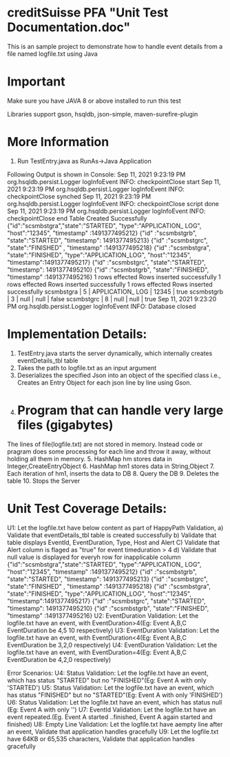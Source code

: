 # creditSuisse PFA "Unit Test Documentation.doc"
This is an sample project to demonstrate how to handle event details from a file named logfile.txt using Java

# Important
Make sure you have JAVA 8 or above installed to run this test


Libraries support
gson,
hsqldb,
json-simple,
maven-surefire-plugin

# More Information
1. Run TestEntry.java as RunAs->Java Application

Following Output is shown in Console:
Sep 11, 2021 9:23:19 PM org.hsqldb.persist.Logger logInfoEvent
INFO: checkpointClose start
Sep 11, 2021 9:23:19 PM org.hsqldb.persist.Logger logInfoEvent
INFO: checkpointClose synched
Sep 11, 2021 9:23:19 PM org.hsqldb.persist.Logger logInfoEvent
INFO: checkpointClose script done
Sep 11, 2021 9:23:19 PM org.hsqldb.persist.Logger logInfoEvent
INFO: checkpointClose end
Table Created Successfully
{"id":"scsmbstgra","state":"STARTED", "type":"APPLICATION_ LOG", "host":"12345", "timestamp" :1491377495212}
{"id" :"scsmbstgrb",  "state":"STARTED", "timestamp": 1491377495213}
{"id" :"scsmbstgrc", "state":"FINISHED" , "timestamp" :1491377495218}
{"id" :"scsmbstgra", "state":"FINISHED", "type":"APPLICATION_LOG", "host":"12345", "timestamp":1491377495217}
{"id" :"scsmbstgrc", "state":"STARTED", "timestamp": 1491377495210}
{"id" :"scsmbstgrb", "state":"FINISHED", "timestamp" :1491377495216}
1 rows effected
Rows inserted successfully
1 rows effected
Rows inserted successfully
1 rows effected
Rows inserted successfully
scsmbstgra | 5 | APPLICATION_ LOG | 12345 | true
scsmbstgrb | 3 | null | null | false
scsmbstgrc | 8 | null | null | true
Sep 11, 2021 9:23:20 PM org.hsqldb.persist.Logger logInfoEvent
INFO: Database closed


# Implementation Details:
1. TestEntry.java starts the server dynamically, which internally creates eventDetails_tbl table
2. Takes the path to logfile.txt as an input argument
3. Deserializes the specified Json into an object of the specified class i.e., Creates an Entry Object for each json line by line using Gson.
4. # Program that can handle very large files (gigabytes)
 The lines of file(logfile.txt) are not stored in memory. Instead code or pragram does some processing for each line and throw it away, without holding all them in memory.
5. HashMap hm stores data in Integer,CreateEntryObject
6. HashMap hm1 stores data in String,Object
7. Each iteration of hm1, inserts the data to DB
8. Query the DB
9. Deletes the table
10. Stops the Server

# Unit Test Coverage Details:
U1: Let the logfile.txt have below content as part of HappyPath Validation, 
    a) Validate that eventDetails_tbl table is created successfully
	b) Validate that table displays EventId, EventDuration, Type, Host and Alert 
	C) Validate that Alert column is flaged as "true" for event timeduration > 4 
	d) Validate that null value is displayed for everyh row for inapplicable column 
{"id":"scsmbstgra","state":"STARTED", "type":"APPLICATION_ LOG", "host":"12345", "timestamp" :1491377495212}
{"id" :"scsmbstgrb",  "state":"STARTED", "timestamp": 1491377495213}
{"id" :"scsmbstgrc", "state":"FINISHED" , "timestamp" :1491377495218}
{"id" :"scsmbstgra", "state":"FINISHED", "type":"APPLICATION_LOG", "host":"12345", "timestamp":1491377495217}
{"id" :"scsmbstgrc", "state":"STARTED", "timestamp": 1491377495210}
{"id" :"scsmbstgrb", "state":"FINISHED", "timestamp" :1491377495216}
U2: EventDuration Validation: Let the logfile.txt have an event, with EventDuration>4(Eg: Event A,B,C EventDuration be 4,5 10 respectively)
U3: EventDuration Validation: Let the logfile.txt have an event, with EventDuration<4(Eg: Event A,B,C EventDuration be 3,2,0 respectively)
U4: EventDuration Validation: Let the logfile.txt have an event, with EventDuration=4(Eg: Event A,B,C EventDuration be 4,2,0 respectively)

Error Scenarios:
U4: Status Validation: Let the logfile.txt have an event, which has status "STARTED" but no "FINISHED"(Eg: Event A with only 'STARTED')
U5: Status Validation: Let the logfile.txt have an event, which has status "FINISHED" but no "STARTED"(Eg: Event A with only 'FINISHED')
U6: Status Validation: Let the logfile.txt have an event, which has status null (Eg: Event A with only '')
U7: EventId Validation: Let the logfile.txt have an event repeated.(Eg. Event A started ..finished, Event A again started and finished)
U8: Empty Line Validation: Let the logfile.txt have aempty line after an event, Validate that application handles gracefully
U9: Let the logfile.txt have 64KB or 65,535 characters, Validate that application handles gracefully

